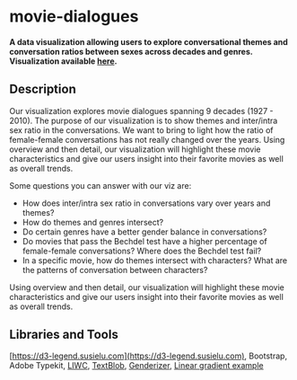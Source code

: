 # movie-dialogues
#### A data visualization allowing users to explore conversational themes and conversation ratios between sexes across decades and genres. Visualization available [here](https://jayantj.github.io/movie-dialogues/movie_all/).

## Description
Our visualization explores movie dialogues spanning 9 decades (1927 - 2010). The purpose of our visualization is to show themes and inter/intra sex ratio in the conversations. We want to bring to light how the ratio of female-female conversations has not really changed over the years. Using overview and then detail, our visualization will highlight these movie characteristics and give our users insight into their favorite movies as well as overall trends.

Some questions you can answer with our viz are:

- How does inter/intra sex ratio in conversations vary over years and themes?
- How do themes and genres intersect?
- Do certain genres have a better gender balance in conversations?
- Do movies that pass the Bechdel test have a higher percentage of female-female conversations? Where does the Bechdel test fail?
- In a specific movie, how do themes intersect with characters? What are the patterns of conversation between characters?

Using overview and then detail, our visualization will highlight these movie characteristics and give our users insight into their favorite movies as well as overall trends.

## Libraries and Tools
[https://d3-legend.susielu.com](https://d3-legend.susielu.com), Bootstrap, Adobe Typekit, [LIWC](https://d3-legend.susielu.com), [TextBlob](https://d3-legend.susielu.com), [Genderizer](https://github.com/muatik/genderizer), [Linear gradient example](https://github.com/muatik/genderizer)
